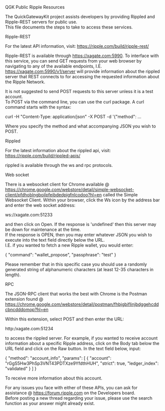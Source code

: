 QGK Public Ripple Resources

The QuickGatewayKit project assists developers by providing Rippled and Ripple-REST servers for public use.  
This file documents the steps to take to access these services.

Ripple-REST

For the latest API information, visit: https://ripple.com/build/ripple-rest/

Ripple-REST is available through https://xagate.com:5990.  To interface with this service, 
you can send GET requests from your web browser by navigating to any of the available endpoints, I.E.
 https://xagate.com:5990/v1/server will provide information about the rippled server that REST connects
 to for accessing the requested information about the Ripple Network.

It is not suggested to send POST requests to this server unless it is a test account.  
To POST via the command line, you can use the curl package.  A curl command starts with the syntax:

curl -H "Content-Type: application/json" -X POST -d '{"method":
...

Where you specify the method and what accompanying JSON you wish to POST. 

Rippled

For the latest information about the rippled api, visit:  https://ripple.com/build/rippled-apis/

rippled is available through the ws and rpc protocols. 

Web socket

There is a websocket client for Chrome available @ 
https://chrome.google.com/webstore/detail/simple-websocket-client/pfdhoblngboilpfeibdedpjgfnlcodoo?hl=en 
called the Simple Websocket Client.  Within your browser, click the Ws icon by the address bar and enter the web socket address:

ws://xagate.com:51233

and then click on Open.  If the response is 'undefined' then this server may be down for maintenance at the time.  
If the response is OPEN, then you may enter whatever JSON you wish to execute into the text field directly below the URL.  
I.E. if you wanted to fetch a new Ripple wallet, you would enter:

{
    "command": "wallet_propose",
    "passphrase": "test"
}

Please remember that in this specific case you should use a randomly generated string of alphanumeric characters 
(at least 12-35 characters in length).

RPC

The JSON-RPC client that works the best with Chrome is the Postman extension found @ 
https://chrome.google.com/webstore/detail/postman/fhbjgbiflinjbdggehcddcbncdddomop?hl=en

Within this extension, select POST and then enter the URL:

http:/xagate.com:51234

to access the rippled server.  For example, if you wanted to receive account information about a specific Ripple address, 
click on the Body tab below the URL field and click on the Raw button.  In the text field below, input:


{
    "method": "account_info",
    "params": [
        {
            "account": "rGgS5Hw3PhSp3VNT43PDTXze9YfdthHUH",
            "strict": true,
            "ledger_index": "validated"
        }
    ]
}

To receive more information about this account.

For any issues you face with either of these APIs, you can ask for assistance @ https://forum.ripple.com on the Developers board.  
Before posting a new thread regarding your issue, please use the search function as your answer might already exist.

